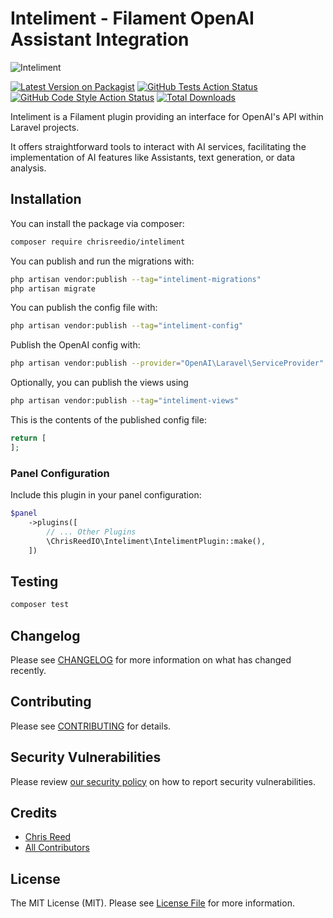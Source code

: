 # Inteliment - Filament OpenAI Assistant Integration

![Inteliment](https://user-images.githubusercontent.com/77644584/282675849-872f76c6-9247-4180-9af7-140fb9c53c33.png)

[![Latest Version on Packagist](https://img.shields.io/packagist/v/chrisreedio/inteliment.svg?style=flat-square)](https://packagist.org/packages/chrisreedio/inteliment)
[![GitHub Tests Action Status](https://img.shields.io/github/actions/workflow/status/chrisreedio/inteliment/run-tests.yml?branch=main&label=tests&style=flat-square)](https://github.com/chrisreedio/inteliment/actions?query=workflow%3Arun-tests+branch%3Amain)
[![GitHub Code Style Action Status](https://img.shields.io/github/actions/workflow/status/chrisreedio/inteliment/fix-php-code-style-issues.yml?branch=main&label=code%20style&style=flat-square)](https://github.com/chrisreedio/inteliment/actions?query=workflow%3A"Fix+PHP+code+style+issues"+branch%3Amain)
[![Total Downloads](https://img.shields.io/packagist/dt/chrisreedio/inteliment.svg?style=flat-square)](https://packagist.org/packages/chrisreedio/inteliment)


Inteliment is a Filament plugin providing an interface for OpenAI's API within Laravel projects.

It offers straightforward tools to interact with AI services, facilitating the implementation of AI features like Assistants, text generation, or data analysis. 

## Installation

You can install the package via composer:

```bash
composer require chrisreedio/inteliment
```

You can publish and run the migrations with:

```bash
php artisan vendor:publish --tag="inteliment-migrations"
php artisan migrate
```

You can publish the config file with:

```bash
php artisan vendor:publish --tag="inteliment-config"
```

Publish the OpenAI config with:

```bash
php artisan vendor:publish --provider="OpenAI\Laravel\ServiceProvider"
```

Optionally, you can publish the views using

```bash
php artisan vendor:publish --tag="inteliment-views"
```

This is the contents of the published config file:

```php
return [
];
```

### Panel Configuration

Include this plugin in your panel configuration:

```php
$panel
	->plugins([
		// ... Other Plugins
        \ChrisReedIO\Inteliment\IntelimentPlugin::make(),        
	])
```

## Testing

```bash
composer test
```

## Changelog

Please see [CHANGELOG](CHANGELOG.md) for more information on what has changed recently.

## Contributing

Please see [CONTRIBUTING](.github/CONTRIBUTING.md) for details.

## Security Vulnerabilities

Please review [our security policy](../../security/policy) on how to report security vulnerabilities.

## Credits

- [Chris Reed](https://github.com/chrisreedio)
- [All Contributors](../../contributors)

## License

The MIT License (MIT). Please see [License File](LICENSE.md) for more information.
